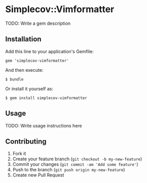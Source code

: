 # Simplecov::Vimformatter

TODO: Write a gem description

## Installation

Add this line to your application's Gemfile:

    gem 'simplecov-vimformatter'

And then execute:

    $ bundle

Or install it yourself as:

    $ gem install simplecov-vimformatter

## Usage

TODO: Write usage instructions here

## Contributing

1. Fork it
2. Create your feature branch (`git checkout -b my-new-feature`)
3. Commit your changes (`git commit -am 'Add some feature'`)
4. Push to the branch (`git push origin my-new-feature`)
5. Create new Pull Request
